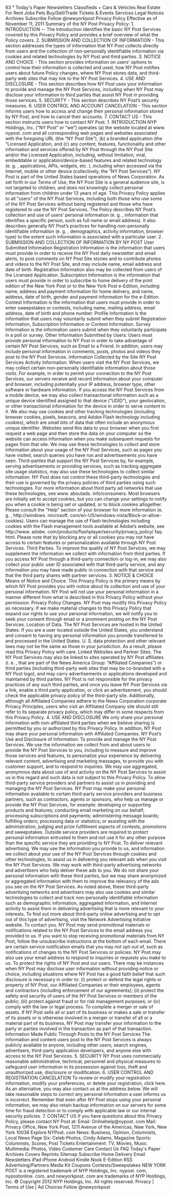 63 ° Today's Paper Newsletters Classifieds + Cars & Vehicles Real Estate For Rent Jobs Pets Buy/Sell/Trade Tickets & Events Services Legal Notices Archives Subscribe Follow @newyorkpost Privacy Policy Effective as of November 11, 2011 Summary of the NY Post Privacy Policy: 1. INTRODUCTION -- The Introduction identifies the basic NY Post Services covered by this Privacy Policy and provides a brief overview of what the Policy covers. 2. SUBMISSION AND COLLECTION OF INFORMATION - This section addresses the types of information that NY Post collects directly from users and the collection of non-personally identifiable information via cookies and related technologies by NY Post and third parties. 3. NOTICE AND CHOICE - This section provides information on users’ options to control how their information is collected and used, how NY Post notifies users about future Policy changes, where NY Post stores data, and third-party web sites that may link to the NY Post Services. 4. USE AND DISCLOSURE - This section describes how NY Post uses your information to provide and manage the NY Post Services, including when NY Post may disclose your information to third parties that assist NY Post in providing those services. 5. SECURITY - This section describes NY Post’s security measures. 6. USER CONTROL AND ACCOUNT CANCELATION - This section informs users how to access and change their personal information stored by NY Post, and how to cancel their accounts. 7. CONTACT US - This section instructs users how to contact NY Post. 1. INTRODUCTION NYP Holdings, Inc. (“NY Post” or “we”) operates (a) the website located at www. nypost. com and all corresponding web pages and websites associated with the foregoing URL (the “NY Post Site”), (b) a branded application (the “Licensed Application, and (c) any content, features, functionality and other information and services offered by NY Post through the NY Post Site and/or the Licensed Application, including, without limitation, viral, embeddable or application/device-based features and related technology (e. g. , applications, APIs, widgets, etc. ), including when accessed via the Internet, mobile or other device (collectively, the “NY Post Services”). NY Post is part of the United States based operations of News Corporation. As set forth in our Terms of Use, the NY Post Site is a general audience site, is not targeted to children, and does not knowingly collect personal information from children under 13 years of age. This Privacy Policy applies to all “users” of the NY Post Services, including both those who use some of the NY Post Services without being registered and those who have registered to use the NY Post Services. The Policy describes NY Post’s collection and use of users’ personal information (e. g. , information that identifies a specific person, such as full name or email address). It also describes generally NY Post’s practices for handling non-personally identifiable information (e. g. , demographics, activity information, browser type) to the extent such information is associated with a particular user. 2. SUBMISSION AND COLLECTION OF INFORMATION BY NY POST User Submitted Information Registration Information is the information that users must provide in order to receive the NY Post daily newsletter and email alerts, to post comments on NY Post Site stories and to contribute photos and videos to the NY Post Site, and may include name, email address and date of birth. Registration Information also may be collected from users of the Licensed Application. Subscription Information is the information that users must provide in order to subscribe to home delivery of the print edition of the New York Post or to the New York Post e-Edition, including name, address and payment information for home delivery, and name, address, date of birth, gender and payment information for the e-Edition. Contest Information is the information that users must provide in order to enter sweepstakes or contests, including name, mailing address, email address, date of birth and phone number. Profile Information is the information that users may voluntarily submit when they submit Registration Information, Subscription Information or Contest Information. Survey Information is the information users submit when they voluntarily participate in a poll or survey. Other Information Submitted by Users: Users must provide personal information to NY Post in order to take advantage of certain NY Post Services, such as Email to a Friend. In addition, users may include personal information in comments, posts, photos and videos they post to the NY Post Services. Information Collected by the Site NY Post Services Activity Information. When users visit the NY Post Services, we may collect certain non-personally identifiable information about those visits. For example, in order to permit your connection to the NY Post Services, our servers receive and record information about your computer and browser, including potentially your IP address, browser type, other software or hardware information. If you access the NY Post Services from a mobile device, we may also collect transactional information such as a unique device identified assigned to that device (“UDID”), your geolocation, or other transactional information for the device in order to serve content to it. We also may use cookies and other tracking technologies (including browser cookies, pixels, beacons, and Adobe Flash technology including cookies), which are small bits of data that often include an anonymous unique identifier. Websites send this data to your browser when you first request a web page and then store the data on your computer so the website can access information when you make subsequent requests for pages from that site. We may use these technologies to collect and store information about your usage of the NY Post Services, such as pages you have visited, search queries you have run and advertisements you have seen. Third-parties that support the NY Post Services by, for example, serving advertisements or providing services, such as tracking aggregate site usage statistics, may also use these technologies to collect similar information. NY Post does not control these third-party technologies and their use is governed by the privacy policies of third parties using such technologies. For more information about third party ad networks that use these technologies, see www. aboutads. info/consumers. Most browsers are initially set to accept cookies, but you can change your settings to notify you when a cookie is being set or updated, or to block cookies altogether. Please consult the "Help" section of your browser for more information (e. g. , http://windows. microsoft. com/en-US/windows-vista/Block-or-allow-cookies). Users can manage the use of Flash technologies including cookies with the Flash management tools available at Adobe’s website, see http://www. adobe. com/products/flashplayer/security/privacy\_policy/ faq. html. Please note that by blocking any or all cookies you may not have access to certain features or personalization available through NY Post Services. Third Parties. To improve the quality of NY Post Services, we may supplement the information we collect with information from third parties. If you access NY Post through a third-party connection or log-in, we may also collect your public user ID associated with that third-party service, and any information you may have made public in connection with that service and that the third party shares with partner services. 3. NOTICE & CHOICE Means of Notice and Choice. This Privacy Policy is the primary means by which NY Post provides you with notice about its collection and use of your personal information. NY Post will not use your personal information in a manner different from what is described in this Privacy Policy without your permission. Privacy Policy Changes. NY Post may modify this Privacy Policy as necessary. If we make material changes to this Privacy Policy that expand our rights to use your personal information, we will notify you to seek your consent through email or a prominent posting on the NY Post Services. Location of Data. The NY Post Services are hosted in the United States. If you are a user located outside the United States, you understand and consent to having any personal information you provide transferred to and processed in the United States. U. S. data protection and other relevant laws may not be the same as those in your jurisdiction. As a result, please read this Privacy Policy with care. Linked Websites and Partner Sites. The NY Post Services may also be linked to sites operated by NY Post affiliates (i. e. , that are part of the News America Group: “Affiliated Companies”) or third parties (including third-party web sites that may be co-branded with a NY Post logo), and may carry advertisements or applications developed and maintained by third parties. NY Post is not responsible for the privacy practices of any such third parties, and once you leave NY Post Services via a link, enable a third party application, or click an advertisement, you should check the applicable privacy policy of the third-party site. Additionally, although all Affiliated Companies adhere to the News Corporation corporate Privacy Principles, users who visit an Affiliated Company site should still refer to its separate privacy policy, which may differ in some respects from this Privacy Policy. 4. USE AND DISCLOSURE We only share your personal information with non-affiliated third parties when we believe sharing is permitted by you or authorized by this Privacy Policy. In addition, NY Post may share your personal information with Affiliated Companies. NY Post’s Use and Disclosure of Information: To provide and manage the NY Post Services. We use the information we collect from and about users to provide the NY Post Services to you, including to measure and improve those services and features, to personalize your experience by delivering relevant content, advertising and marketing messages, to provide you with customer support, and to respond to inquiries. We may use aggregated, anonymous data about use of and activity on the NY Post Services to assist us in this regard and such data is not subject to this Privacy Policy. To allow third-party service providers and partners to assist us in providing and managing the NY Post Services. NY Post may make your personal information available to certain third-party service providers and business partners, such as contractors, agents or sponsors, who help us manage or provide the NY Post Services, for example: developing or supporting products and features; conducting email marketing on our behalf; processing subscriptions and payments; administering message boards; fulfilling orders; processing data or statistics; or assisting with the administration, judging and prize fulfillment aspects of contests, promotions and sweepstakes. Outside service providers are required to protect personal information entrusted to them and not use it for any other purpose than the specific service they are providing to NY Post. To deliver relevant advertising. We may use the information you provide to us, and information we collect about your use of the NY Post Services through cookies and other technologies, to assist us in delivering you relevant ads when you visit the NY Post Services. We may work with third-party advertising networks and advertisers who help deliver these ads to you. We do not share your personal information with these third parties, but we may share anonymized or aggregated information with them to improve the relevancy of the ads you see on the NY Post Services. As noted above, these third-party advertising networks and advertisers may also use cookies and similar technologies to collect and track non-personally identifiable information such as demographic information, aggregated information, and Internet activity to assist them in delivering advertising that is more relevant to your interests. To find out more about third-party online advertising and to opt out of this type of advertising, visit the Network Advertising Initiative website. To contact you. NY Post may send promotional materials or notifications related to the NY Post Services to the email address you provided to us. If you want to stop receiving promotional materials from NY Post, follow the unsubscribe instructions at the bottom of each email. There are certain service notification emails that you may not opt-out of, such as notifications of changes to the NY Post Services or policies. NY Post may also use your email address to respond to inquiries or requests you make to us. To protect the rights of NY Post and our users. There may be instances when NY Post may disclose user information without providing notice or choice, including situations where NY Post has a good faith belief that such disclosure is necessary in order to: (i) protect or defend the legal rights or property of NY Post, our Affiliated Companies or their employees, agents and contractors (including enforcement of our agreements); (ii) protect the safety and security of users of the NY Post Services or members of the public; (iii) protect against fraud or for risk management purposes; or (iv) comply with the law or legal process. To complete a merger or sale of assets. If NY Post sells all or part of its business or makes a sale or transfer of its assets or is otherwise involved in a merger or transfer of all or a material part of its business, NY Post may transfer your information to the party or parties involved in the transaction as part of that transaction. Information Made Public Through Posts to the NY Post Services The information and content users post to the NY Post Services is always publicly available to anyone, including other users, search engines, advertisers, third-party application developers, and anyone else with access to the NY Post Services. 5. SECURITY NY Post uses commercially reasonable administrative, technical, personnel and physical measures to safeguard user information in its possession against loss, theft and unauthorized use, disclosure or modification. 6. USER CONTROL AND REGISTRATION CANCELATION To review or modify your registration information, modify your preferences, or delete your registration, click here. As an alternative, you may also contact us at the address below. We will take reasonable steps to correct any personal information a user informs us is incorrect. Remember that even after NY Post stops using your personal information, we may also retain backup information on our servers for some time for fraud detection or to comply with applicable law or our internal security policies. 7. CONTACT US If you have questions about this Privacy Policy, please contact NY Post at: Email: Onlinehelp@nypost. com Mail: Privacy Office, New York Post, 1211 Avenue of the Americas, New York, New York 10036 Explore NYPost. com News: Business, Opinion, Columnists, Local News Page Six: Celeb Photos, Cindy Adams, Magazine Sports: Columnists, Scores, Post Tickets Entertainment: TV, Movies, Music Multimedia: Photos, Video Customer Care Contact Us FAQ Today's Paper Archives Covers Reprints Sitemap Subscribe Home Delivery Email Newsletters iPad iPhone Android Kindle Nook E-Edition RSS Advertising/Partners Media Kit Coupons Contests/Sweepstakes NEW YORK POST is a registered trademark of NYP Holdings, Inc. nypost. com, nypostonline. com, and newyorkpost. com are trademarks of NYP Holdings, Inc. © Copyright 2012 NYP Holdings, Inc. All rights reserved. Privacy | Terms of Use | Ad Choices Follow @newyorkpost